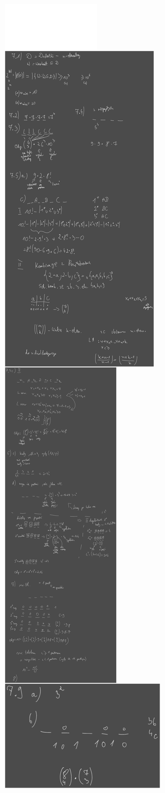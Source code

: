 ![Lista_7_MD](Notatki/Semestr%202/Matematyka%20dyskretna/%C4%86wiczenia/%C4%86wiczenia%207/Lista_7_MD.pdf)
![Drawing 2023-04-28 14.11.21.excalidraw](Notatki/Semestr%202/Matematyka%20dyskretna/%C4%86wiczenia/%C4%86wiczenia%207/Drawing%202023-04-28%2014.11.21.excalidraw.svg)
![Drawing 2023-05-12 14.07.00.excalidraw](Notatki/Semestr%202/Matematyka%20dyskretna/%C4%86wiczenia/%C4%86wiczenia%207/Drawing%202023-05-12%2014.07.00.excalidraw.svg)
![Drawing 2023-05-19 13.16.05.excalidraw](Notatki/Semestr%202/Matematyka%20dyskretna/%C4%86wiczenia/%C4%86wiczenia%207/Drawing%202023-05-19%2013.16.05.excalidraw.svg)